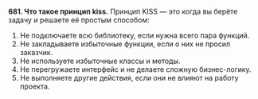 **681. Что такое принцип kiss.** 
Принцип KISS — это когда вы берёте задачу и решаете её простым способом:

1) Не подключаете всю библиотеку, если нужна всего пара функций.
2) Не закладываете избыточные функции, если о них не просил заказчик.
3) Не используете избыточные классы и методы.
4) Не перегружаете интерфейс и не делаете сложную бизнес-логику.
5) Не выполняете другие действия, если они не влияют на работу проекта.
